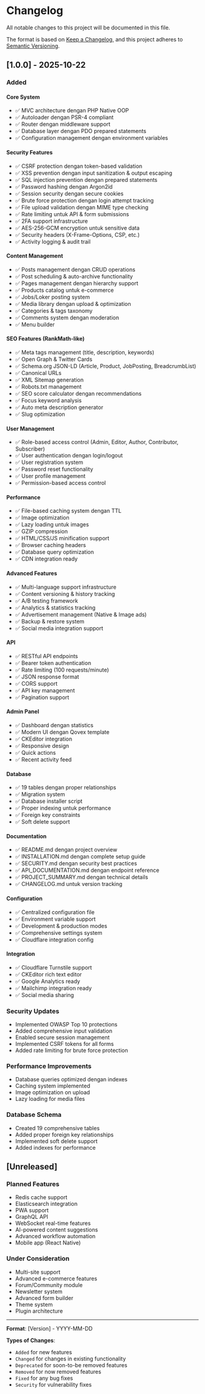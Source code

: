# Changelog

All notable changes to this project will be documented in this file.

The format is based on [Keep a Changelog](https://keepachangelog.com/en/1.0.0/),
and this project adheres to [Semantic Versioning](https://semver.org/spec/v2.0.0.html).

## [1.0.0] - 2025-10-22

### Added

#### Core System
- ✅ MVC architecture dengan PHP Native OOP
- ✅ Autoloader dengan PSR-4 compliant
- ✅ Router dengan middleware support
- ✅ Database layer dengan PDO prepared statements
- ✅ Configuration management dengan environment variables

#### Security Features
- ✅ CSRF protection dengan token-based validation
- ✅ XSS prevention dengan input sanitization & output escaping
- ✅ SQL injection prevention dengan prepared statements
- ✅ Password hashing dengan Argon2id
- ✅ Session security dengan secure cookies
- ✅ Brute force protection dengan login attempt tracking
- ✅ File upload validation dengan MIME type checking
- ✅ Rate limiting untuk API & form submissions
- ✅ 2FA support infrastructure
- ✅ AES-256-GCM encryption untuk sensitive data
- ✅ Security headers (X-Frame-Options, CSP, etc.)
- ✅ Activity logging & audit trail

#### Content Management
- ✅ Posts management dengan CRUD operations
- ✅ Post scheduling & auto-archive functionality
- ✅ Pages management dengan hierarchy support
- ✅ Products catalog untuk e-commerce
- ✅ Jobs/Loker posting system
- ✅ Media library dengan upload & optimization
- ✅ Categories & tags taxonomy
- ✅ Comments system dengan moderation
- ✅ Menu builder

#### SEO Features (RankMath-like)
- ✅ Meta tags management (title, description, keywords)
- ✅ Open Graph & Twitter Cards
- ✅ Schema.org JSON-LD (Article, Product, JobPosting, BreadcrumbList)
- ✅ Canonical URLs
- ✅ XML Sitemap generation
- ✅ Robots.txt management
- ✅ SEO score calculator dengan recommendations
- ✅ Focus keyword analysis
- ✅ Auto meta description generator
- ✅ Slug optimization

#### User Management
- ✅ Role-based access control (Admin, Editor, Author, Contributor, Subscriber)
- ✅ User authentication dengan login/logout
- ✅ User registration system
- ✅ Password reset functionality
- ✅ User profile management
- ✅ Permission-based access control

#### Performance
- ✅ File-based caching system dengan TTL
- ✅ Image optimization
- ✅ Lazy loading untuk images
- ✅ GZIP compression
- ✅ HTML/CSS/JS minification support
- ✅ Browser caching headers
- ✅ Database query optimization
- ✅ CDN integration ready

#### Advanced Features
- ✅ Multi-language support infrastructure
- ✅ Content versioning & history tracking
- ✅ A/B testing framework
- ✅ Analytics & statistics tracking
- ✅ Advertisement management (Native & Image ads)
- ✅ Backup & restore system
- ✅ Social media integration support

#### API
- ✅ RESTful API endpoints
- ✅ Bearer token authentication
- ✅ Rate limiting (100 requests/minute)
- ✅ JSON response format
- ✅ CORS support
- ✅ API key management
- ✅ Pagination support

#### Admin Panel
- ✅ Dashboard dengan statistics
- ✅ Modern UI dengan Qovex template
- ✅ CKEditor integration
- ✅ Responsive design
- ✅ Quick actions
- ✅ Recent activity feed

#### Database
- ✅ 19 tables dengan proper relationships
- ✅ Migration system
- ✅ Database installer script
- ✅ Proper indexing untuk performance
- ✅ Foreign key constraints
- ✅ Soft delete support

#### Documentation
- ✅ README.md dengan project overview
- ✅ INSTALLATION.md dengan complete setup guide
- ✅ SECURITY.md dengan security best practices
- ✅ API_DOCUMENTATION.md dengan endpoint reference
- ✅ PROJECT_SUMMARY.md dengan technical details
- ✅ CHANGELOG.md untuk version tracking

#### Configuration
- ✅ Centralized configuration file
- ✅ Environment variable support
- ✅ Development & production modes
- ✅ Comprehensive settings system
- ✅ Cloudflare integration config

#### Integration
- ✅ Cloudflare Turnstile support
- ✅ CKEditor rich text editor
- ✅ Google Analytics ready
- ✅ Mailchimp integration ready
- ✅ Social media sharing

### Security Updates
- Implemented OWASP Top 10 protections
- Added comprehensive input validation
- Enabled secure session management
- Implemented CSRF tokens for all forms
- Added rate limiting for brute force protection

### Performance Improvements
- Database queries optimized dengan indexes
- Caching system implemented
- Image optimization on upload
- Lazy loading for media files

### Database Schema
- Created 19 comprehensive tables
- Added proper foreign key relationships
- Implemented soft delete support
- Added indexes for performance

## [Unreleased]

### Planned Features
- Redis cache support
- Elasticsearch integration
- PWA support
- GraphQL API
- WebSocket real-time features
- AI-powered content suggestions
- Advanced workflow automation
- Mobile app (React Native)

### Under Consideration
- Multi-site support
- Advanced e-commerce features
- Forum/Community module
- Newsletter system
- Advanced form builder
- Theme system
- Plugin architecture

---

**Format**: [Version] - YYYY-MM-DD

**Types of Changes**:
- `Added` for new features
- `Changed` for changes in existing functionality
- `Deprecated` for soon-to-be removed features
- `Removed` for now removed features
- `Fixed` for any bug fixes
- `Security` for vulnerability fixes
